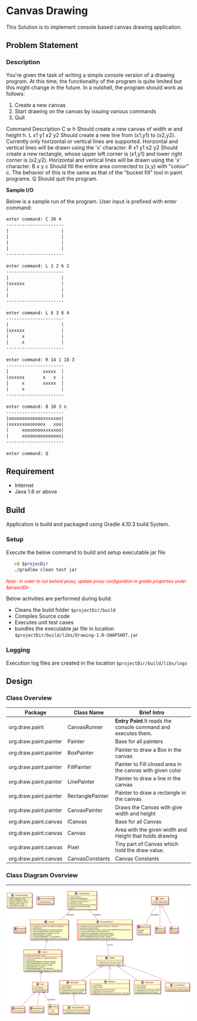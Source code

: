 # Canvas Drawing

This Solution is to implement console based canvas drawing application.

## Problem Statement

### Description

You're given the task of writing a simple console version of a drawing program. 
At this time, the functionality of the program is quite limited but this might change in the future. 
In a nutshell, the program should work as follows:
 1. Create a new canvas
 2. Start drawing on the canvas by issuing various commands
 3. Quit


Command 		Description
C w h           Should create a new canvas of width w and height h.
L x1 y1 x2 y2   Should create a new line from (x1,y1) to (x2,y2). Currently only
                horizontal or vertical lines are supported. Horizontal and vertical lines
                will be drawn using the 'x' character.
R x1 y1 x2 y2   Should create a new rectangle, whose upper left corner is (x1,y1) and
                lower right corner is (x2,y2). Horizontal and vertical lines will be drawn
                using the 'x' character.
B x y c         Should fill the entire area connected to (x,y) with "colour" c. The
                behavior of this is the same as that of the "bucket fill" tool in paint
                programs.
Q               Should quit the program.

__Sample I/O__

Below is a sample run of the program. User input is prefixed with enter command:
```
enter command: C 20 4
----------------------
|                    |
|                    |
|                    |
|                    |
----------------------

enter command: L 1 2 6 2
----------------------
|                    |
|xxxxxx              |
|                    |
|                    |
----------------------

enter command: L 6 3 6 4
----------------------
|                    |
|xxxxxx              |
|     x              |
|     x              |
----------------------

enter command: R 14 1 18 3
----------------------
|             xxxxx  |
|xxxxxx       x   x  |
|     x       xxxxx  |
|     x              |
----------------------

enter command: B 10 3 o
----------------------
|oooooooooooooxxxxxoo|
|xxxxxxooooooox   xoo|
|     xoooooooxxxxxoo|
|     xoooooooooooooo|
----------------------

enter command: Q
```

## Requirement

* Internet
* Java 1.8 or above

## Build

Application is build and packaged using Gradle 4.10.3 build System.

### Setup
 
 Execute the below command to build and setup executable jar file
 
 ```bash
    cd $projecDir
    ./gradlew clean test jar
```

<span style="color:red"><small><i>Note : In order to run behind proxy, update proxy configuration in gradle.properties under $projectDir</i></small></span>

Below activities are performed during build:

* Cleans the build folder `$projectDir/build`
* Compiles Source code
* Executes unit test cases
* bundles the executable jar file in location `$projectDir/build/libs/Drawing-1.0-SNAPSHOT.jar`

### Logging

Execution log files are created in the location `$projectDir/build/libs/logs`

## Design

### Class Overview

|Package| Class Name | Brief Intro|
|-------|------------|------------|
|org.draw.paint|CanvasRunner| **Entry Point**.It reads the console command and executes them.|
|org.draw.paint.painter|Painter|Base for all painters|
|org.draw.paint.painter|BoxPainter|Painter to draw a Box in the canvas|
|org.draw.paint.painter|FillPainter|Painter to Fill closed area in the canvas with given color|
|org.draw.paint.painter|LinePainter|Painter to draw a line in the canvas|
|org.draw.paint.painter|RectanglePainter|Painter to draw a rectangle in the canvas|
|org.draw.paint.painter|CanvasPainter|Draws the Canvas with give width and height|
|org.draw.paint.canvas|ICanvas|Base for all Canvas|
|org.draw.paint.canvas|Canvas|Area with the given width and Height that holds drawing|
|org.draw.paint.canvas|Pixel|Tiny part of Canvas which hold the draw value.|
|org.draw.paint.canvas|CanvasConstants|Canvas Constants|

### Class Diagram Overview

---
![Class View ](docs/classDiagram.png)